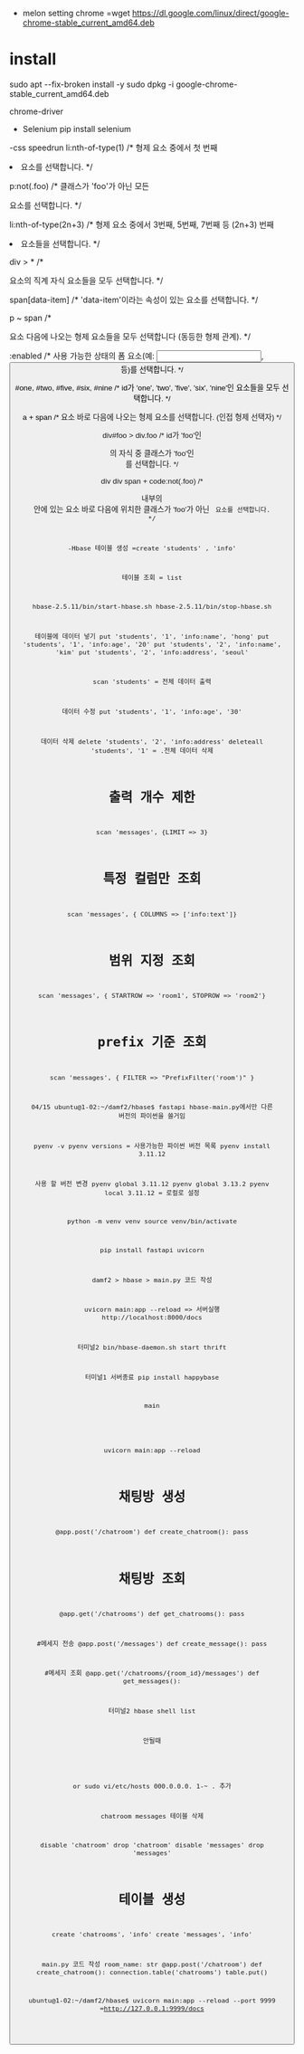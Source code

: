 - melon setting
chrome
=wget https://dl.google.com/linux/direct/google-chrome-stable_current_amd64.deb

# install
sudo apt --fix-broken install -y
sudo dpkg -i google-chrome-stable_current_amd64.deb


chrome-driver


- Selenium
pip install selenium


-css speedrun
li:nth-of-type(1) /* 형제 요소 중에서 첫 번째 <li> 요소를 선택합니다. */

p:not(.foo) /* 클래스가 'foo'가 아닌 모든 <p> 요소를 선택합니다. */

li:nth-of-type(2n+3) /* 형제 요소 중에서 3번째, 5번째, 7번째 등 (2n+3) 번째 <li> 요소들을 선택합니다. */

div > * /* <div> 요소의 직계 자식 요소들을 모두 선택합니다. */

span[data-item] /* 'data-item'이라는 속성이 있는 <span> 요소를 선택합니다. */

p ~ span /* <p> 요소 다음에 나오는 형제 <span> 요소들을 모두 선택합니다 (동등한 형제 관계). */

:enabled /* 사용 가능한 상태의 폼 요소(예: <input>, <button> 등)를 선택합니다. */

#one, #two, #five, #six, #nine /* id가 'one', 'two', 'five', 'six', 'nine'인 요소들을 모두 선택합니다. */

a + span /* <a> 요소 바로 다음에 나오는 형제 <span> 요소를 선택합니다. (인접 형제 선택자) */

div#foo > div.foo /* id가 'foo'인 <div>의 자식 중 클래스가 'foo'인 <div>를 선택합니다. */

div div span + code:not(.foo) /* 
    <div> 내부의 <div> 안에 있는 <span> 요소 바로 다음에 위치한 
    클래스가 'foo'가 아닌 <code> 요소를 선택합니다.
*/



-Hbase
테이블 생성 
=create 'students' , 'info'

테이블 조회
= list

hbase-2.5.11/bin/start-hbase.sh
hbase-2.5.11/bin/stop-hbase.sh


테이블에 데이터 넣기
put 'students', '1', 'info:name', 'hong'
put 'students', '1', 'info:age', '20'
put 'students', '2', 'info:name', 'kim'
put 'students', '2', 'info:address', 'seoul'

scan 'students' = 전체 데이터 출력

데이터 수정
 put 'students', '1', 'info:age', '30'

데이터 삭제
delete 'students', '2', 'info:address'
deleteall 'students', '1'  = .전체 데이터 삭제


# 출력 개수 제한
scan 'messages', {LIMIT => 3}

# 특정 컬럼만 조회
scan 'messages', { COLUMNS => ['info:text']}

# 범위 지정 조회
scan 'messages', { STARTROW => 'room1', STOPROW => 'room2'}

# prefix 기준 조회
scan 'messages', { FILTER => "PrefixFilter('room')" }


04/15
ubuntu@1-02:~/damf2/hbase$
fastapi
hbase-main.py에서만 다른 버전의 파이썬을 쓸거임

pyenv -v
pyenv versions =  사용가능한 파이썬 버전 목록
pyenv install 3.11.12 

사용 할 버전 변경
pyenv global 3.11.12
pyenv global 3.13.2
pyenv local 3.11.12 = 로컬로 설정

python -m venv venv
source venv/bin/activate

pip install fastapi uvicorn

damf2 > hbase > main.py 코드 작성

uvicorn main:app --reload =>  서버실행
http://localhost:8000/docs

터미널2
bin/hbase-daemon.sh start thrift

터미널1
서버종료
pip install happybase

main
<!-- from happybase

connection = happybase.Connection('localhost', port=9090) -->

uvicorn main:app --reload

# 채팅방 생성
@app.post('/chatroom')
def create_chatroom():
    pass

# 채팅방 조회
@app.get('/chatrooms')
def get_chatrooms():
    pass

#메세지 전송
@app.post('/messages')
def create_message():
    pass

#메세지 조회
@app.get('/chatrooms/{room_id}/messages')
def get_messages():

터미널2
hbase shell
list

안될때
<!-- kill
kill -9 29625 -->
or
sudo vi/etc/hosts
000.0.0.0.  1-~
. 추가

chatroom
messages 테이블 삭제

disable 'chatroom'
drop 'chatroom'
disable 'messages'
drop 'messages'
# 테이블 생성
create 'chatrooms', 'info'
create 'messages', 'info'

main.py 코드 작성
        room_name: str
        @app.post('/chatroom')
def create_chatroom():
    connection.table('chatrooms')
    table.put()

ubuntu@1-02:~/damf2/hbase$
uvicorn main:app --reload --port 9999
=http://127.0.0.1:9999/docs

